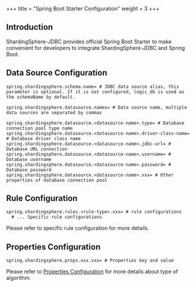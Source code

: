 +++
title = "Spring Boot Starter Configuration"
weight = 3
+++

## Introduction

ShardingSphere-JDBC provides official Spring Boot Starter to make convenient for developers to integrate ShardingSphere-JDBC and Spring Boot.

## Data Source Configuration

```properties
spring.shardingsphere.schema.name= # JDBC data source alias, this parameter is optional. If it is not configured, logic_db is used as the schemaName by default.

spring.shardingsphere.datasource.names= # Data source name, multiple data sources are separated by commas

spring.shardingsphere.datasource.<datasource-name>.type= # Database connection pool type name
spring.shardingsphere.datasource.<datasource-name>.driver-class-name= # Database driver class name
spring.shardingsphere.datasource.<datasource-name>.jdbc-url= # Database URL connection
spring.shardingsphere.datasource.<datasource-name>.username= # Database username
spring.shardingsphere.datasource.<datasource-name>.password= # Database password
spring.shardingsphere.datasource.<datasource-name>.xxx= # Other properties of database connection pool
```

## Rule Configuration

```properties
spring.shardingsphere.rules.<rule-type>.xxx= # rule configurations
  # ... Specific rule configurations
```

Please refer to specific rule configuration for more details.

## Properties Configuration

```properties
spring.shardingsphere.props.xxx.xxx= # Properties key and value
```

Please refer to [Properties Configuration](/en/user-manual/shardingsphere-jdbc/configuration/props) for more details about type of algorithm.
